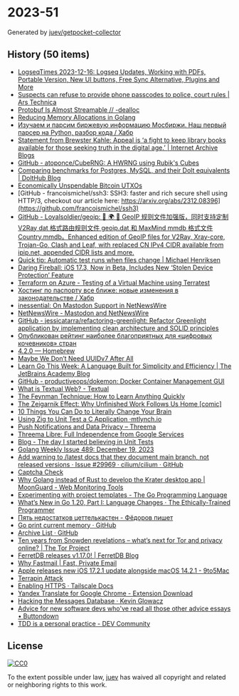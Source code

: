 # 2023-51

Generated by [juev/getpocket-collector](https://github.com/juev/getpocket-collector)

## History (50 items)

- [LogseqTimes 2023-12-16: Logseq Updates, Working with PDFs, Portable Version, New UI buttons, Free Sync Alternative, Plugins and More](https://www.logseqtimes.com/logseqtimes-2023-12-16-logseq-updates/)
- [Suspects can refuse to provide phone passcodes to police, court rules | Ars Technica](https://arstechnica.com/tech-policy/2023/12/suspects-can-refuse-to-provide-phone-passcodes-to-police-court-rules/)
- [Protobuf Is Almost Streamable // -dealloc](https://belkadan.com/blog/2023/12/Protobuf-Is-Almost-Streamable/)
- [Reducing Memory Allocations in Golang](https://chris124567.github.io/2021-06-21-go-performance/)
- [Изучаем и парсим биржевую информацию Мосбиржи. Наш первый парсер на Python, разбор кода / Хабр](https://habr.com/ru/articles/781006/)
- [Statement from Brewster Kahle: Appeal is ‘a fight to keep library books available for those seeking truth in the digital age.’ | Internet Archive Blogs](https://blog.archive.org/2023/12/15/brewster-kahle-appeal-statement/)
- [GitHub - atoponce/CubeRNG: A HWRNG using Rubik's Cubes](https://github.com/atoponce/CubeRNG)
- [Comparing benchmarks for Postgres, MySQL, and their Dolt equivalents | DoltHub Blog](https://www.dolthub.com/blog/2023-12-15-benchmarking-postgres-mysql-dolt/)
- [Economically Unspendable Bitcoin UTXOs](https://blog.lopp.net/economically-unspendable-bitcoin-utxos/)
- [GitHub - francoismichel/ssh3: SSH3: faster and rich secure shell using HTTP/3, checkout our article here: https://arxiv.org/abs/2312.08396](https://github.com/francoismichel/ssh3)
- [GitHub - Loyalsoldier/geoip: 🌚 🌍 🌝 GeoIP 规则文件加强版，同时支持定制 V2Ray dat 格式路由规则文件 geoip.dat 和 MaxMind mmdb 格式文件 Country.mmdb。Enhanced edition of GeoIP files for V2Ray, Xray-core, Trojan-Go, Clash and Leaf, with replaced CN IPv4 CIDR available from ipip.net, appended CIDR lists and more.](https://github.com/Loyalsoldier/geoip)
- [Quick tip: Automatic test runs when files change | Michael Henriksen](https://michenriksen.com/posts/automatically-run-go-test-on-file-changes/)
- [Daring Fireball: iOS 17.3, Now in Beta, Includes New ‘Stolen Device Protection’ Feature](https://daringfireball.net/2023/12/ios_17-3_stolen_device_protection)
- [Terraform on Azure - Testing of a Virtual Machine using Terratest](https://www.patrickkoch.dev/posts/post_33/)
- [Хостинг по паспорту все ближе: новые изменения в законодательстве / Хабр](https://habr.com/ru/articles/781196/)
- [inessential: On Mastodon Support in NetNewsWire](https://inessential.com/2023/12/17/on_mastodon_support_in_netnewswire)
- [NetNewsWire - Mastodon and NetNewsWire](https://netnewswire.blog/2023/12/17/mastodon-and-netnewswire.html)
- [GitHub - jessicatarra/refactoring-greenlight: Refactor Greenlight application by implementing clean architecture and SOLID principles](https://github.com/jessicatarra/refactoring-greenlight)
- [Опубликован рейтинг наиболее благоприятных для «цифровых кочевников» стран](https://roskomsvoboda.org/post/best-country-for-dig-nomads/)
- [4.2.0 — Homebrew](https://brew.sh/2023/12/18/homebrew-4.2.0/)
- [Maybe We Don’t Need UUIDv7 After All](https://lu.sagebl.eu/notes/maybe-we-dont-need-uuidv7/)
- [Learn Go This Week: A Language Built for Simplicity and Efficiency | The JetBrains Academy Blog](https://blog.jetbrains.com/education/2023/12/18/learn-go-community-course/)
- [GitHub - productiveops/dokemon: Docker Container Management GUI](https://github.com/productiveops/dokemon)
- [What is Textual Web? - Textual](https://textual.textualize.io/blog/2023/09/06/what-is-textual-web/)
- [The Feynman Technique: How to Learn Anything Quickly](https://todoist.com/ru/inspiration/feynman-technique)
- [The Zeigarnik Effect: Why Unfinished Work Follows Us Home [comic]](https://todoist.com/ru/inspiration/zeigarnik-effect-comic)
- [10 Things You Can Do to Literally Change Your Brain](https://todoist.com/ru/inspiration/change-your-brain)
- [Using Zig to Unit Test a C Application ·mtlynch.io](https://mtlynch.io/notes/zig-unit-test-c/)
- [Push Notifications and Data Privacy – Threema](https://threema.ch/en/blog/posts/push-notifications-and-data-privacy)
- [Threema Libre: Full Independence from Google Services](https://threema.ch/en/blog/posts/threema-libre)
- [Blog - The day I started believing in Unit Tests](https://mental-reverb.com/blog.php?id=42)
- [Golang Weekly Issue 489: December 19, 2023](https://golangweekly.com/issues/489)
- [Add warning to /latest docs that they document main branch, not released versions · Issue #29969 · cilium/cilium · GitHub](https://github.com/cilium/cilium/issues/29969)
- [Captcha Check](https://www.dreamwidth.org/captcha)
- [Why Golang instead of Rust to develop the Krater desktop app | MoonGuard - Web Monitoring Tools](https://blog.moonguard.dev/why-golang-instead-of-rust-to-develop-the-krater-desktop-app)
- [Experimenting with project templates - The Go Programming Language](https://go.dev/blog/gonew)
- [What’s New in Go 1.20, Part I: Language Changes · The Ethically-Trained Programmer](https://blog.carlana.net/post/2023/golang-120-language-changes/)
- [Пять недостатков цеттелькастен - Фёдоров пишет](https://fedorovpishet.ru/pyat-nedostatkov-zettelkasten/)
- [Go print current memory · GitHub](https://gist.github.com/j33ty/79e8b736141be19687f565ea4c6f4226)
- [Archive List · GitHub](https://gist.github.com/mitchellh/90029601268e59a29e64e55bab1c5bdc)
- [Ten years from Snowden revelations – what’s next for Tor and privacy online? | The Tor Project](https://blog.torproject.org/tor-in-2023/)
- [FerretDB releases v1.17.0! | FerretDB Blog](https://blog.ferretdb.io/ferretdb-releases-v117/)
- [Why Fastmail | Fast, Private Email](https://www.fastmail.com/fast-private-email/)
- [Apple releases new iOS 17.2.1 update alongside macOS 14.2.1 - 9to5Mac](https://9to5mac.com/2023/12/19/apple-releases-ios-17-2-1/)
- [Terrapin Attack](https://terrapin-attack.com)
- [Enabling HTTPS · Tailscale Docs](https://tailscale.com/kb/1153/enabling-https)
- [Yandex Translate for Google Chrome - Extension Download](https://yandex-translate.en.softonic.com/chrome/extension)
- [Hacking the Messages Database · Kevin Glowacz](https://kevin.glowacz.info/2023/12/20/hacking-the-messages-database.html)
- [Advice for new software devs who've read all those other advice essays • Buttondown](https://buttondown.email/hillelwayne/archive/advice-for-new-software-devs-whove-read-all-those)
- [TDD is a personal practice - DEV Community](https://dev.to/thiht/tdd-is-a-personal-practice-3o76)

## License

[![CC0](https://mirrors.creativecommons.org/presskit/buttons/88x31/svg/cc-zero.svg)](https://creativecommons.org/publicdomain/zero/1.0/)

To the extent possible under law, [juev](https://github.com/juev) has waived all copyright and related or neighboring rights to this work.
